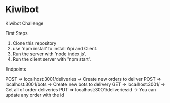# Kiwibot
Kiwibot Challenge

First Steps

1) Clone this repository
2) use 'npm install' to install Api and Client.
3) Run the server with 'node index.js'.
4) Run the client server with 'npm start'.


Endpoints

POST =>  localhost:3001/deliveries     -> Create new orders to deliver
POST =>  localhost:3001/bots           -> Create new bots to delivery
GET  =>  localhost:3001/               -> Get all of order deliveries
PUT  =>  localhost:3001/deliveries:id  -> You can update any order with the id
